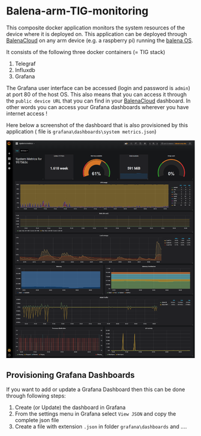 # Balena-arm-TIG-monitoring

This composite docker application monitors the system resources of the device where it is deployed on.  This application can be deployed through [BalenaCloud](https://www.balena.io/) on any arm device (e.g. a raspberry pi) running the [balena OS](https://www.balena.io/os/).

It consists of the following three docker containers (= TIG stack)

1. Telegraf
2. Influxdb
3. Grafana

The Grafana user interface can be accessed (login and password is `admin`) at port 80 of the host OS.  This also means that you can access it through the `public device URL` that you can find in your [BalenaCloud](https://www.balena.io/) dashboard.  In other words you can access your Grafana dashboards wherever you have internet access !

Here below a screenshot of the dashboard that is also provisioned by this application ( file is `grafana\dashboards\system metrics.json`)

![system metrics example](./system_metrics_dashboard.png)

## Provisioning Grafana Dashboards

If you want to add or update a Grafana Dashboard then this can be done through following steps:

1. Create (or Update) the dashboard in Grafana
2. From the settings menu in Grafana select `View JSON` and copy the complete json file
3. Create a file with extension `.json` in folder `grafana\dashboards` and ....
